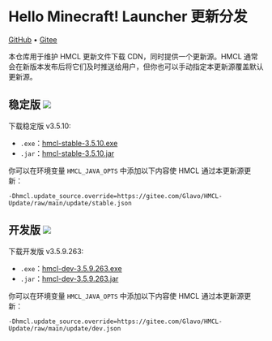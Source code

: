 # Hello Minecraft! Launcher 更新分发

[GitHub](https://github.com/HMCL-dev/HMCL-Update) • [Gitee](https://gitee.com/Glavo/HMCL-Update)

本仓库用于维护 HMCL 更新文件下载 CDN，同时提供一个更新源。HMCL 通常会在新版本发布后将它们及时推送给用户，但你也可以手动指定本更新源覆盖默认更新源。


## 稳定版 [![](https://img.shields.io/maven-central/v/org.glavo.hmcl/hmcl-stable?label=稳定版)](https://search.maven.org/artifact/org.glavo.hmcl/hmcl-stable/3.5.10/pom)

下载稳定版 v3.5.10:

* `.exe`：[hmcl-stable-3.5.10.exe](https://mirrors.cloud.tencent.com/nexus/repository/maven-public/org/glavo/hmcl/hmcl-stable/3.5.10/hmcl-stable-3.5.10.exe)
* `.jar`：[hmcl-stable-3.5.10.jar](https://mirrors.cloud.tencent.com/nexus/repository/maven-public/org/glavo/hmcl/hmcl-stable/3.5.10/hmcl-stable-3.5.10.jar)

你可以在环境变量 `HMCL_JAVA_OPTS` 中添加以下内容使 HMCL 通过本更新源更新：

```
-Dhmcl.update_source.override=https://gitee.com/Glavo/HMCL-Update/raw/main/update/stable.json
```

## 开发版 [![](https://img.shields.io/maven-central/v/org.glavo.hmcl/hmcl-dev?label=开发版)](https://search.maven.org/artifact/org.glavo.hmcl/hmcl-dev/3.5.9.263/pom)

下载开发版 v3.5.9.263:

* `.exe`：[hmcl-dev-3.5.9.263.exe](https://mirrors.cloud.tencent.com/nexus/repository/maven-public/org/glavo/hmcl/hmcl-dev/3.5.9.263/hmcl-dev-3.5.9.263.exe)
* `.jar`：[hmcl-dev-3.5.9.263.jar](https://mirrors.cloud.tencent.com/nexus/repository/maven-public/org/glavo/hmcl/hmcl-dev/3.5.9.263/hmcl-dev-3.5.9.263.jar)

你可以在环境变量 `HMCL_JAVA_OPTS` 中添加以下内容使 HMCL 通过本更新源更新：

```
-Dhmcl.update_source.override=https://gitee.com/Glavo/HMCL-Update/raw/main/update/dev.json
```


